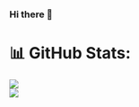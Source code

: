 ### Hi there 👋

# 📊 GitHub Stats:
![](https://github-readme-streak-stats.herokuapp.com/?user=markcgarjas&theme=dark&hide_border=false)<br/>
![](https://github-readme-stats.vercel.app/api/top-langs/?username=markcgarjas&theme=dark&hide_border=false&include_all_commits=true&count_private=false&layout=compact)

<!--
**markcgarjas/markcgarjas** is a ✨ _special_ ✨ repository because its `README.md` (this file) appears on your GitHub profile.

Here are some ideas to get you started:

- 🔭 I’m currently working on ...
- 🌱 I’m currently learning ...
- 👯 I’m looking to collaborate on ...
- 🤔 I’m looking for help with ...
- 💬 Ask me about ...
- 📫 How to reach me: ...
- 😄 Pronouns: ...
- ⚡ Fun fact: ...
-->
